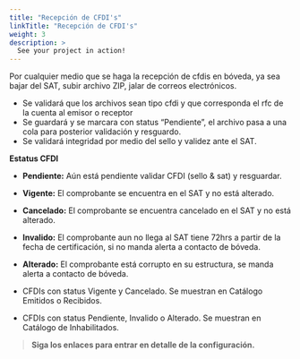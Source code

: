 ```yaml
---
title: "Recepción de CFDI's"
linkTitle: "Recepción de CFDI's"
weight: 3
description: >
  See your project in action!
---
```


Por cualquier medio que se haga la recepción de cfdis en bóveda, ya sea bajar del SAT, subir archivo ZIP, jalar de correos electrónicos.

* Se validará que los archivos sean tipo cfdi y que corresponda el rfc de la cuenta al emisor o receptor
* Se guardará y se marcara con status “Pendiente”, el archivo pasa a una cola para posterior validación y resguardo.
* Se validará integridad por medio del sello y validez ante el SAT.

**Estatus CFDI**

* **Pendiente:** Aún está pendiente validar CFDI (sello & sat) y resguardar.
* **Vigente:** El comprobante se encuentra en el SAT y no está alterado.
* **Cancelado:** El comprobante se encuentra cancelado en el SAT y no está alterado.
* **Invalido:** El comprobante aun no llega al SAT tiene 72hrs a partir de la fecha de certificación, si no manda alerta a contacto de bóveda.
* **Alterado:** El comprobante está corrupto en su estructura, se manda alerta a contacto de bóveda.

* CFDIs con status Vigente y Cancelado. Se muestran en Catálogo Emitidos o Recibidos.
* CFDIs con status Pendiente, Invalido o Alterado. Se muestran en Catálogo de Inhabilitados.

> **Siga los enlaces para entrar en detalle de la configuración.**



